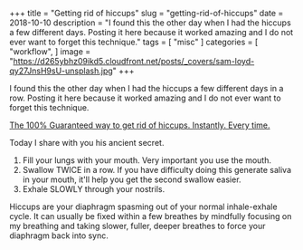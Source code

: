 +++
title = "Getting rid of hiccups"
slug = "getting-rid-of-hiccups"
date = 2018-10-10
description = "I found this the other day when I had the hiccups a few different days. Posting it here because it worked amazing and I do not ever want to forget this technique."
tags = [ 
    "misc" 
]
categories = [
    "workflow",
]
image = "https://d265ybhz09ikd5.cloudfront.net/posts/_covers/sam-loyd-qy27JnsH9sU-unsplash.jpg"
+++

I found this the other day when I had the hiccups a few different days in a row. Posting it here because it worked amazing and I do not ever want to forget this technique.

[The 100% Guaranteed way to get rid of hiccups. Instantly. Every time.](https://old.reddit.com/r/lifehacks/comments/133arz/the_100_guaranteed_way_to_get_rid_of_hiccups/)

Today I share with you his ancient secret.

1. Fill your lungs with your mouth. Very important you use the mouth.
2. Swallow TWICE in a row. If you have difficulty doing this generate saliva in your mouth, it'll help you get the second swallow easier.
3. Exhale SLOWLY through your nostrils.

Hiccups are your diaphragm spasming out of your normal inhale-exhale cycle. It can usually be fixed within a few breathes by mindfully focusing on my breathing and taking slower, fuller, deeper breathes to force your diaphragm back into sync.
